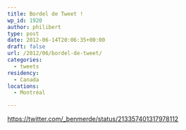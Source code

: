 ```yaml
---
title: Bordel de Tweet !
wp_id: 1920
author: philibert
type: post
date: 2012-06-14T20:06:35+00:00
draft: false
url: /2012/06/bordel-de-tweet/
categories:
  - tweets
residency:
  - Canada
locations:
  - Montréal

---
```

https://twitter.com/_benmerde/status/213357401317978112